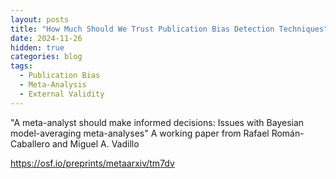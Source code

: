 ```yaml
---
layout: posts
title: "How Much Should We Trust Publication Bias Detection Techniques"
date: 2024-11-26
hidden: true
categories: blog
tags:
  - Publication Bias
  - Meta-Analysis
  - External Validity
---
```



"A meta-analyst should make informed decisions: Issues with Bayesian model-averaging meta-analyses"
A working paper from Rafael Román-Caballero and Miguel A. Vadillo


https://osf.io/preprints/metaarxiv/tm7dv 
